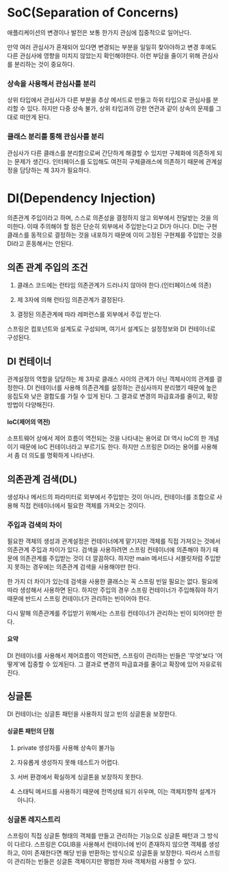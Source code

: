 # SoC(Separation of Concerns)

애플리케이션의 변경이나 발전은 보통 한가지 관심에 집중적으로 일어난다.

만약 여러 관심사가 혼재되어 있다면 변경되는 부분을 일일히 찾아야하고 변경 후에도 다른 관심사에 영향을 미치지 않았는지 확인해야한다. 이런 부담을 줄이기 위해 관심사를 분리하는 것이 중요하다.

### 상속을 사용해서 관심사를 분리

상위 타입에서 관심사가 다른 부분을 추상 메서드로 만들고 하위 타입으로 관심사를 분리할 수 있다. 하지만 다중 상속 불가, 상위 타입과의 강한 연관과 같이 상속의 문제를 그대로 떠안게 된다.

### 클래스 분리를 통해 관심사를 분리

관심사가 다른 클래스를 분리함으로써 간단하게 해결할 수 있지만 구체화에 의존하게 되는 문제가 생긴다. 인터페이스를 도입해도 여전히 구체클래스에 의존하기 때문에 관계설정을 담당하는 제 3자가 필요하다.

# DI(Dependency Injection)

의존관계 주입이라고 하며, 스스로 의존성을 결정하지 않고 외부에서 전달받는 것을 의미한다. 이때 주의해야 할 점은 단순히 외부에서 주입받는다고 DI가 아니다. DI는 구현클래스를 동적으로 결정하는 것을 내포하기 때문에 이미 고정된 구현체를 주입받는 것을 DI라고 혼동해서는 안된다.

## 의존 관계 주입의 조건

1. 클래스 코드에는 런타임 의존관계가 드러나지 않아야 한다.(인터페이스에 의존)

2. 제 3자에 의해 런타임 의존관계가 결정된다.

3. 결정된 의존관계에 따라 레퍼런스를 외부에서 주입 받는다.

스프링은 컴포넌트와 설계도로 구성되며, 여기서 설계도는 설정정보와 DI 컨테이너로 구성된다.

## DI 컨테이너

관계설정의 역할을 담당하는 제 3자로 클래스 사이의 관계가 아닌 객체사이의 관계를 결정한다. DI 컨테이너를 사용해 의존관계를 설정하는 관심사까지 분리했기 때문에 높은 응집도와 낮은 결합도를 가질 수 있게 된다. 그 결과로 변경의 파급효과를 줄이고, 확장 방법이 다양해진다.

#### IoC(제어의 역전)

소프트웨어 상에서 제어 흐름이 역전되는 것을 나타내는 용어로 DI 역시 IoC의 한 개념이기 때문에 IoC 컨테이너라고 부르기도 한다. 하지만 스프링은 DI라는 용어를 사용해서 좀 더 의도를 명확하게 나타낸다.

## 의존관계 검색(DL)

생성자나 메서드의 파라미터로 외부에서 주입받는 것이 아니라, 컨테이너를 조합으로 사용해 직접 컨테이너에서 필요한 객체를 가져오는 것이다.

### 주입과 검색의 차이

필요한 객체의 생성과 관계설정은 컨테이너에게 맡기지만 객체를 직접 가져오는 것에서 의존관계 주입과 차이가 있다. 검색을 사용하려면 스프링 컨테이너에 의존해야 하기 때문에 의존관계를 주입받는 것이 더 깔끔하다. 하지만 main 메서드나 서블릿처럼 주입받지 못하는 경우에는 의존관계 검색을 사용해야만 한다.

한 가지 더 차이가 있는데 검색을 사용한 클래스는 꼭 스프링 빈일 필요는 없다. 필요에 따라 생성해서 사용하면 된다. 하지만 주입의 경우 스프링 컨테이너가 주입해줘야 하기 때문에 반드시 스프링 컨테이너가 관리하는 빈이어야 한다.

다시 말해 의존관계를 주입받기 위해서는 스프링 컨테이너가 관리하는 빈이 되어야만 한다.

#### 요약

DI 컨테이너를 사용해서 제어흐름이 역전되면, 스프링이 관리하는 빈들은 '무엇'보다 '어떻게'에 집중할 수 있게된다. 그 결과로 변경의 파급효과를 줄이고 확장에 있어 자유로워진다.

## 싱글톤

DI 컨테이너는 싱글톤 패턴을 사용하지 않고 빈의 싱글톤을 보장한다.

#### 싱글톤 패턴의 단점

1. private 생성자를 사용해 상속이 불가능

2. 자유롭게 생성하지 못해 테스트가 어렵다.

3. 서버 환경에서 확실하게 싱글톤을 보장하지 못한다.

4. 스태틱 메서드를 사용하기 때문에 전역상태 되기 쉬우며, 이는 객체지향적 설계가 아니다.

### 싱글톤 레지스트리

스프링이 직접 싱글톤 형태의 객체를 만들고 관리하는 기능으로 싱글톤 패턴과 그 방식이 다르다. 스프링은 CGLIB을 사용해서 컨테이너에 빈이 존재하지 않으면 객체를 생성하고, 이미 존재한다면 해당 빈을 반환하는 방식으로 싱글톤을 보장한다. 따라서 스프링이 관리하는 빈들은 싱글톤 객체이지만 평범한 자바 객체처럼 사용할 수 있다.